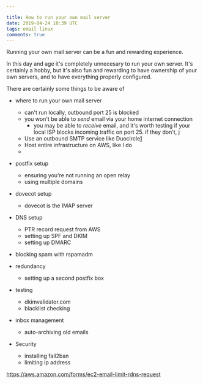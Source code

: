 ```yaml
---

title: How to run your own mail server
date: 2019-04-24 10:39 UTC
tags: email linux
comments: true
---
```


Running your own mail server can be a fun and rewarding experience.  

In this day and age it's completely unnecesary to run your own server.  It's certainly a hobby, but it's also fun and rewarding to have ownership of your own servers, and to have everything properly configured.

There are certainly some things to be aware of

* where to run your own mail server
  * can't run locally, outbound port 25 is blocked
  * you won't be able to _send_ email via your home internet connection
    * you may be able to _receive_ email, and it's worth testing if your local ISP blocks incoming traffic on port 25.  if they don't, j
  * Use an outbound SMTP service like Duocircle[1]
  * Host entire infrastructure on AWS, like I do
  * 

* postfix setup
  * ensuring you're not running an open relay
  * using multiple domains

* dovecot setup
  * dovecot is the IMAP server

* DNS setup  
  * PTR record request from AWS
  * setting up SPF and DKIM
  * setting up DMARC

* blocking spam with rspamadm

* redundancy
  * setting up a second postfix box

* testing
  * dkimvalidator.com
  * blacklist checking

* inbox management
  * auto-archiving old emails

* Security
  * installing fail2ban
  * limiting ip address


[1]: https://www.duocircle.com/email/outbound-smtp


https://aws.amazon.com/forms/ec2-email-limit-rdns-request
